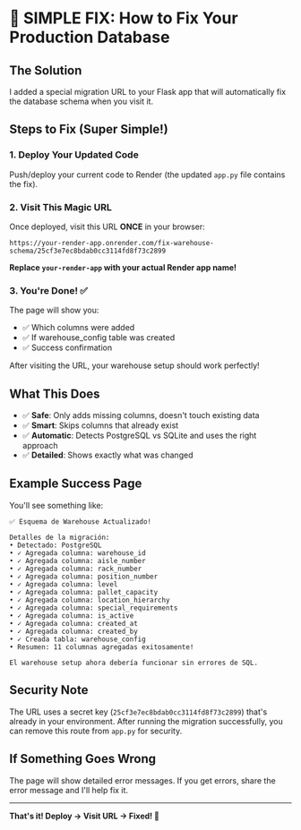 # 🚀 SIMPLE FIX: How to Fix Your Production Database

## The Solution
I added a special migration URL to your Flask app that will automatically fix the database schema when you visit it.

## Steps to Fix (Super Simple!)

### 1. Deploy Your Updated Code
Push/deploy your current code to Render (the updated `app.py` file contains the fix).

### 2. Visit This Magic URL
Once deployed, visit this URL **ONCE** in your browser:

```
https://your-render-app.onrender.com/fix-warehouse-schema/25cf3e7ec8bdab0cc3114fd8f73c2899
```

**Replace `your-render-app` with your actual Render app name!**

### 3. You're Done! ✅
The page will show you:
- ✅ Which columns were added 
- ✅ If warehouse_config table was created
- ✅ Success confirmation

After visiting the URL, your warehouse setup should work perfectly!

## What This Does
- ✅ **Safe**: Only adds missing columns, doesn't touch existing data
- ✅ **Smart**: Skips columns that already exist  
- ✅ **Automatic**: Detects PostgreSQL vs SQLite and uses the right approach
- ✅ **Detailed**: Shows exactly what was changed

## Example Success Page
You'll see something like:
```
✅ Esquema de Warehouse Actualizado!

Detalles de la migración:
• Detectado: PostgreSQL
• ✓ Agregada columna: warehouse_id  
• ✓ Agregada columna: aisle_number
• ✓ Agregada columna: rack_number
• ✓ Agregada columna: position_number
• ✓ Agregada columna: level
• ✓ Agregada columna: pallet_capacity
• ✓ Agregada columna: location_hierarchy
• ✓ Agregada columna: special_requirements
• ✓ Agregada columna: is_active
• ✓ Agregada columna: created_at
• ✓ Agregada columna: created_by
• ✓ Creada tabla: warehouse_config
• Resumen: 11 columnas agregadas exitosamente!

El warehouse setup ahora debería funcionar sin errores de SQL.
```

## Security Note
The URL uses a secret key (`25cf3e7ec8bdab0cc3114fd8f73c2899`) that's already in your environment. After running the migration successfully, you can remove this route from `app.py` for security.

## If Something Goes Wrong
The page will show detailed error messages. If you get errors, share the error message and I'll help fix it.

---

**That's it! Deploy → Visit URL → Fixed! 🎉**